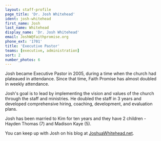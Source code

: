 ```yaml
---
layout: staff-profile
page_title: 'Dr. Josh Whitehead'
ident: josh-whitehead
first_name: Josh
last_name: Whitehead
display_name: 'Dr. Josh Whitehead'
email: JoshW@faithpromise.org
phone_ext: '1701'
title: 'Executive Pastor'
teams: [executive, administration]
sort: 2
number_photos: 6
---
```


Josh became Executive Pastor in 2005, during a time when the church had plateaued in attendance. Since that time, Faith Promise has almost doubled in weekly attendance.

Josh's goal is to lead by implementing the vision and values of the church through the staff and ministries. He doubled the staff in 3 years and developed comprehensive hiring, coaching, development, and evaluation plans.

Josh has been married to Kim for ten years and they have 2 children - Hayden Thomas (7) and Madison Kaye (5).

You can keep up with Josh on his blog at <a href="http://joshuawhitehead.net">JoshuaWhitehead.net</a>.